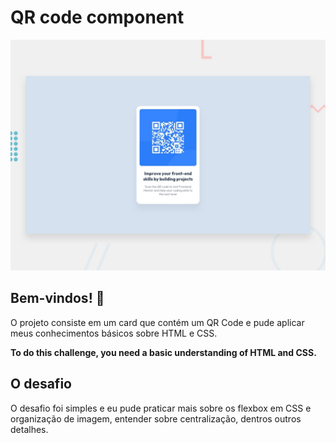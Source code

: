 # QR code component

![Design preview for the QR code component coding challenge](./design/desktop-preview.jpg)

## Bem-vindos! 👋

O projeto consiste em um card que contém um QR Code e pude aplicar meus conhecimentos básicos sobre HTML e CSS.

**To do this challenge, you need a basic understanding of HTML and CSS.**

## O desafio

O desafio foi simples e eu pude praticar mais sobre os flexbox em CSS e organização de imagem, entender sobre centralização, dentros outros detalhes.


